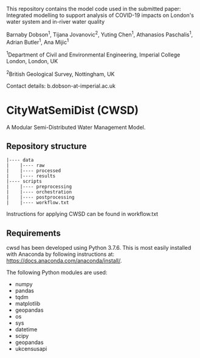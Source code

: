 This repository contains the model code used in the submitted paper:
Integrated modelling to support analysis of COVID-19 impacts on London's water system and in-river water quality

Barnaby Dobson<sup>1</sup>, Tijana Jovanovic<sup>2</sup>, Yuting Chen<sup>1</sup>, Athanasios Paschalis<sup>1</sup>, Adrian Butler<sup>1</sup>, Ana Mijic<sup>1</sup>

<sup>1</sup>Department of Civil and Environmental Engineering, Imperial College London, London, UK

<sup>2</sup>British Geological Survey, Nottingham, UK

Contact details: b.dobson-at-imperial.ac.uk


# CityWatSemiDist (CWSD)
A Modular Semi-Distributed Water Management Model.

## Repository structure
```
|---- data
|    |---- raw
|    |---- processed
|    |---- results
|---- scripts
|    |---- preprocessing
|    |---- orchestration
|    |---- postprocessing
|    |---- workflow.txt
```

Instructions for applying CWSD can be found in workflow.txt

## Requirements
cwsd has been developed using Python 3.7.6. 
This is most easily installed with Anaconda by following instructions at: https://docs.anaconda.com/anaconda/install/.

The following Python modules are used:
 - numpy
 - pandas
 - tqdm
 - matplotlib
 - geopandas
 - os
 - sys
 - datetime
 - scipy
 - geopandas
 - ukcensusapi
